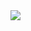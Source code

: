 <img src="https://capsule-render.vercel.app/api?type=wave&color=auto&height=300&section=header&text=KimJinhyeon&fontSize=90">
